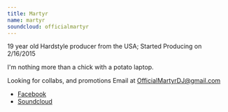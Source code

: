 ```yaml
---
title: Martyr
name: martyr
soundcloud: officialmartyr
---
```

19 year old Hardstyle producer from the USA;
Started Producing on 2/16/2015

I'm nothing more than a chick with a potato laptop.

Looking for collabs, and promotions Email at [OfficialMartyrDJ@gmail.com](mailto:OfficialMartyrDJ@gmail.com)

* [Facebook](www.facebook.com/MartyrHardstyle/)
* [Soundcloud](https://soundcloud.com/officialmartyr)
